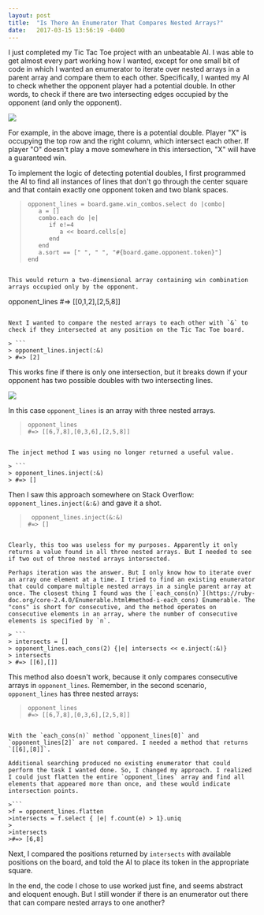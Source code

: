 ```yaml
---
layout: post
title:  "Is There An Enumerator That Compares Nested Arrays?"
date:   2017-03-15 13:56:19 -0400
---
```



I just completed my Tic Tac Toe project with an unbeatable AI. I was able to get almost every part working how I wanted, except for one small bit of code in which I wanted an enumerator to iterate over nested arrays in a parent array and compare them to each other. Specifically, I wanted my AI to check whether the opponent player had a potential double. In other words, to check if there are two intersecting edges occupied by the opponent (and only the opponent).

![](http://i.imgur.com/QRRRhJG.png)

For example, in the above image, there is a potential double. Player "X" is occupying the top row and the right column, which intersect each other. If player "O" doesn't play a move somewhere in this intersection, "X" will have a guaranteed win.

To implement the logic of detecting potential doubles, I first programmed the AI to find all instances of lines that don't go through the center square and that contain exactly one opponent token and two blank spaces. 

>```
> opponent_lines = board.game.win_combos.select do |combo|
>    a = []
>    combo.each do |e|
>       if e!=4
>          a << board.cells[e]
>       end
>    end
>    a.sort == [" ", " ", "#{board.game.opponent.token}"]
> end
```

This would return a two-dimensional array containing win combination arrays occupied only by the opponent. 

```
opponent_lines
#=> [[0,1,2],[2,5,8]]
```

Next I wanted to compare the nested arrays to each other with `&` to check if they intersected at any position on the Tic Tac Toe board. 

> ```
> opponent_lines.inject(:&)
> #=> [2]
```

This works fine if there is only one intersection, but it breaks down if your opponent has two possible doubles with two intersecting lines. 

![](http://i.imgur.com/5GQDT4v.png)

In this case `opponent_lines` is an array with three nested arrays.

> ```
> opponent_lines
> #=> [[6,7,8],[0,3,6],[2,5,8]]
```

The inject method I was using no longer returned a useful value.

> ```
> opponent_lines.inject(:&)
> #=> []
```

Then I saw this approach somewhere on Stack Overflow: `opponent_lines.inject(&:&)` and gave it a shot. 

> ```
>  opponent_lines.inject(&:&)
> #=> []
```

Clearly, this too was useless for my purposes. Apparently it only returns a value found in all three nested arrays. But I needed to see if two out of three nested arrays intersected.

Perhaps iteration was the answer. But I only know how to iterate over an array one element at a time. I tried to find an existing enumerator that could compare multiple nested arrays in a single parent array at once. The closest thing I found was the [`each_cons(n)`](https://ruby-doc.org/core-2.4.0/Enumerable.html#method-i-each_cons) Enumerable. The "cons" is short for consecutive, and the method operates on consecutive elements in an array, where the number of consecutive elements is specified by `n`. 

> ```
> intersects = []
> opponent_lines.each_cons(2) {|e| intersects << e.inject(:&)}
> intersects
> #=> [[6],[]]
```

This method also doesn't work, because it only compares consecutive arrays in `opponent_lines`. Remember, in the second scenario, `opponent_lines` has three nested arrays:

> ```
> opponent_lines
> #=> [[6,7,8],[0,3,6],[2,5,8]]
```

With the `each_cons(n)` method `opponent_lines[0]` and `opponent_lines[2]` are not compared. I needed a method that returns `[[6],[8]]`.

Additional searching produced no existing enumerator that could perform the task I wanted done. So, I changed my approach. I realized I could just flatten the entire `opponent_lines` array and find all elements that appeared more than once, and these would indicate intersection points.

>```
>f = opponent_lines.flatten
>intersects = f.select { |e| f.count(e) > 1}.uniq
>
>intersects
>#=> [6,8]
```

Next, I compared the positions returned by `intersects` with available positions on the board, and told the AI to place its token in the appropriate square.

In the end, the code I chose to use worked just fine, and seems abstract and eloquent enough. But I still wonder if there is an enumerator out there that can compare nested arrays to one another?

